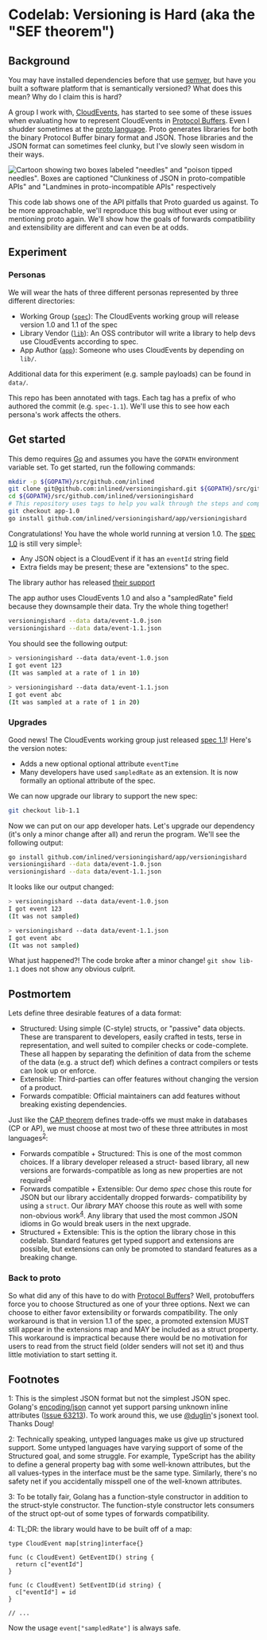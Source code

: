 # Codelab: Versioning is Hard (aka the "SEF theorem")

## Background

You may have installed dependencies before that use [semver], but have you built a
software platform that is semantically versioned? What does this mean? Why do I claim
this is hard?

A group I work with, [CloudEvents], has started to see some of these issues when evaluating
how to represent CloudEvents in [Protocol Buffers]. Even I shudder sometimes at
the [proto language]. Proto generates libraries for both the binary Protocol Buffer binary format
and JSON. Those libraries and the JSON format can sometimes feel clunky, but I've slowly seen
wisdom in their ways. <!-- Proto is minimal and designed to help steer developers away from
pitfalls of cleverness. -->

![Cartoon showing two boxes labeled "needles" and "poison tipped needles".
Boxes are captioned "Clunkiness of JSON in proto-compatible APIs" and "Landmines in
proto-incompatible APIs" respectively](data/needles.jpg)

This code lab shows one of the API pitfalls that Proto guarded us against. To be more
approachable, we'll reproduce this bug without ever using or mentioning proto again. We'll
show how the goals of forwards compatibility and extensibility are different and can
even be at odds.

## Experiment

### Personas

We will wear the hats of three different personas represented by three different directories:

* Working Group ([`spec`](/spec)): The CloudEvents working group will release version 1.0 and 1.1 of the spec
* Library Vendor ([`lib`](/lib)): An OSS contributor will write a library to help devs use CloudEvents according to spec.
* App Author ([`app`](/app)): Someone who uses CloudEvents by depending on `lib/`. 

Additional data for this experiment (e.g. sample payloads) can be found in `data/`.

This repo has been annotated with tags. Each tag has a prefix of who authored the commit (e.g. `spec-1.1`). We'll use
this to see how each persona's work affects the others.

## Get started

This demo requires [Go](https://golang.org) and assumes you have the `GOPATH` environment variable set.
To get started, run the following commands:

```bash
mkdir -p ${GOPATH}/src/github.com/inlined
git clone git@github.com:inlined/versioningishard.git ${GOPATH}/src/github.com/inlined/versioningishard
cd ${GOPATH}/src/github.com/inlined/versioningishard
# This repository uses tags to help you walk through the steps and compare changes
git checkout app-1.0
go install github.com/inlined/versioningishard/app/versioningishard
```

Congratulations! You have the whole world running at version 1.0. The [spec 1.0] is still very
simple<sup>[1](#foot1)</sup>:
 * Any JSON object is a CloudEvent if it has an `eventId` string field
 * Extra fields may be present; these are "extensions" to the spec.

The library author has released [their support](/lib/cloudevents)

The app author uses CloudEvents 1.0 and also a "sampledRate" field because they downsample their data.
Try the whole thing together!

```bash
versioningishard --data data/event-1.0.json
versioningishard --data data/event-1.1.json
```

You should see the following output:

```bash
> versioningishard --data data/event-1.0.json
I got event 123
(It was sampled at a rate of 1 in 10)

> versioningishard --data data/event-1.1.json
I got event abc
(It was sampled at a rate of 1 in 20)
```

### Upgrades

Good news! The CloudEvents working group just released [spec 1.1]! Here's the version notes:

* Adds a new optional optional attribute `eventTime`
* Many developers have used `sampledRate` as an extension. It is now formally an optional attribute of
  the spec.

We can now upgrade our library to support the new spec:

```bash
git checkout lib-1.1
```

Now we can put on our app developer hats. Let's upgrade our dependency (it's only a minor change after all) and rerun
the program. We'll see the following output:

```bash
go install github.com/inlined/versioningishard/app/versioningishard
versioningishard --data data/event-1.0.json
versioningishard --data data/event-1.1.json
```

It looks like our output changed:

```bash
> versioningishard --data data/event-1.0.json
I got event 123
(It was not sampled)

> versioningishard --data data/event-1.1.json
I got event abc
(It was not sampled)
```

What just happened?! The code broke after a minor change! `git show lib-1.1` does not show any obvious culprit.

## Postmortem

Lets define three desirable features of a data format:

* Structured: Using simple (C-style) structs, or "passive" data objects. These are transparent to developers,
  easily crafted in tests, terse in representation, and well suited to compiler checks or code-complete. These all
  happen by separating the definition of data from the scheme of the data (e.g. a struct def) which defines a contract
  compilers or tests can look up or enforce.
* Extensible: Third-parties can offer features without changing the version of a product.
* Forwards compatible: Official maintainers can add features without breaking existing dependencies.

Just like the [CAP theorem] defines trade-offs we must make in databases (CP or AP), we must choose at most two of these
three attributes in most languages<sup>[2](#foot2)</sup>:

* Forwards compatible + Structured: This is one of the most common choices. If a library developer released a struct-
  based library, all new versions are forwards-compatible as long as new properties are not
  required<sup>[3](#fooot3)</sup>
* Forwards compatible + Extensible: Our demo _spec_ chose this route for JSON but our library accidentally dropped forwards-
  compatibility by using a `struct`. Our _library_ MAY choose this route as well with some non-obvious
  work<sup>[4](#foot4)</sup>. Any library that used the most common JSON idioms in Go would break users in the next
  upgrade.
* Structured + Extensible: This is the option the library chose in this codelab. Standard features get typed support and
  extensions are possible, but extensions can only be promoted to standard features as a breaking change.

### Back to proto

So what did any of this have to do with [Protocol Buffers]? Well, protobuffers force you to choose Structured as one of
your three options. Next we can choose to either favor extensibility or forwards compatibility. The only workaround is
that in version 1.1 of the spec, a promoted extension MUST still appear in the extensions map and MAY be
included as a struct property. This workaround is impractical because there would be no motivation for users to read
from the struct field (older senders will not set it) and thus little motiviation to start setting it.

## Footnotes

<a name="foot1">1</a>: This is the simplest JSON format but not the simplest JSON spec. Golang's [encoding/json] cannot
yet support parsing unknown inline attributes ([Issue 63213]). To work around this, we use [@duglin]'s jsonext tool.
Thanks Doug! 

<a name="foot2">2</a>: Technically speaking, untyped languages make us give up structured support. Some untyped
languages have varying support of some of the Structured goal, and some struggle. For example, TypeScript has the
ability to define a general property bag with some well-known attributes, but the all values-types in the interface must
be the same type. Similarly, there's no safety net if you accidentally misspell one of the well-known attributes.

<a name="foot3">3</a>: To be totally fair, Golang has a function-style constructor in addition to the struct-style
constructor. The function-style constructor lets consumers of the struct opt-out of some types of forwards
compatibility.

<a name="foo4">4</a>: TL;DR: the library would have to be built off of a map:

```golang
type CloudEvent map[string]interface{}

func (c CloudEvent) GetEventID() string {
  return c["eventId"]
}

func (c CloudEvent) SetEventID(id string) {
  c["eventId"] = id
}

// ...
```

Now the usage `event["sampledRate"]` is always safe.


[Semver]: https://semver.org
[CloudEvents]: https://github.com/cloudevents/spec
[Protocol Buffers]: https://en.wikipedia.org/wiki/Protocol_Buffers
[proto language]: https://developers.google.com/protocol-buffers/docs/proto
[sampling extension]: https://github.com/cloudevents/spec/blob/master/extensions/sampled-rate.md
[encoding/json]: https://golang.org/pkg/encoding/json/
[Issue 63213]: https://github.com/golang/go/issues/6213
[@duglin]: https://github.com/duglin
[spec 1.0]: https://github.com/inlined/versioningishard/tree/spec-1.0/spec
[spec 1.1]: https://github.com/inlined/versioningishard/tree/spec-1.1/spec
[Thrift]: https://thrift.apache.org/
[Bond]: https://microsoft.github.io/bond/
[CAP theorem]: https://en.wikipedia.org/wiki/CAP_theorem
